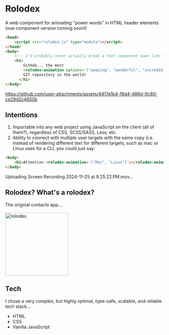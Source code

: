 # Rolodex 
A web component for animating "power words" in HTML header elements (vue component version coming soon!)
```HTML
<head>
    <script src="rolodex.js" type="module"></script>
</head>
<body>
    <!-- I'd probably never actually break a text component down like this, but for line length sake... -->
    <h1>
        GitHub... the most
        <rolodex-animation options='["amazing", "wonderful", "incredible"]'</rolodex-animation>
        GIT repository in the world!
      </h1>
</body>
```



https://github.com/user-attachments/assets/4417e1b4-f8d4-486d-9c80-ce29d2c4650b



## Intentions
1. Importable into any web project using JavaScript on the client (all of them?), regardless of CSS, SCSS/SASS, Less, etc.
2. Ability to connect with multiple user targets with the same copy (i.e. instead of rendering different text for different targets, such as mac or Linux uses for a CLI, you could just say:

```html
<body>
    <h1>Attention <rolodex-animation='["Mac", "Linux"]'></rolodex-animation> users!</h1>
</body>
```


Uploading Screen Recording 2024-11-25 at 9.25.22 PM.mov…



## Rolodex? What's a rolodex?
The original contacts app...
<br><br>
<img src="https://github.com/user-attachments/assets/787bc819-2650-4051-ba7a-8317922557b3" alt="rolodex" width="200"/>

## Tech
I chose a very complex, but highly optimal, type-safe, scalable, and reliable tech stack...
- HTML
- CSS
- Vanilla JavaScript
